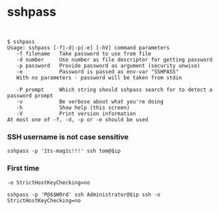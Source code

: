 # sshpass

### 
```

```

### 
```
$ sshpass
Usage: sshpass [-f|-d|-p|-e] [-hV] command parameters
   -f filename   Take password to use from file
   -d number     Use number as file descriptor for getting password
   -p password   Provide password as argument (security unwise)
   -e            Password is passed as env-var "SSHPASS"
   With no parameters - password will be taken from stdin

   -P prompt     Which string should sshpass search for to detect a password prompt
   -v            Be verbose about what you're doing
   -h            Show help (this screen)
   -V            Print version information
At most one of -f, -d, -p or -e should be used
```

### SSH username is not case sensitive
```
sshpass -p '1ts-mag1c!!!' ssh tom@$ip
```

### First time
```
-o StrictHostKeyChecking=no

sshpass -p 'P@$$W0rd' ssh Administrator@$ip ssh -o StrictHostKeyChecking=no
```

### 
```

```

### 
```

```

### 
```

```